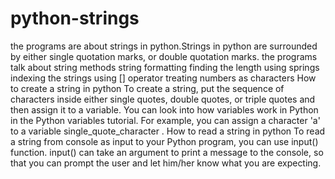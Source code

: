 # python-strings
the programs are about strings in python.Strings in python are surrounded by either single quotation marks, or double quotation marks.
the programs talk about
string methods
string formatting
finding the length using springs
indexing the strings using [] operator
treating numbers as characters
How to create a string in python
To create a string, put the sequence of characters inside either single quotes, double quotes, or triple quotes and then assign it to a variable. You can look into how variables work in Python in the Python variables tutorial. For example, you can assign a character 'a' to a variable single_quote_character .
How to read a string in python
To read a string from console as input to your Python program, you can use input() function. input() can take an argument to print a message to the console, so that you can prompt the user and let him/her know what you are expecting.
